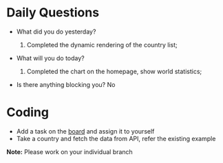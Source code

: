 # Daily Questions

- What did you do yesterday?
  1. Completed the dynamic rendering of the country list;

- What will you do today?
  1. Completed the chart on the homepage, show world statistics;

- Is there anything blocking you?
  No

# Coding

- Add a task on the [board](https://github.com/eleduck/covid19/projects/1) and assign it to yourself
- Take a country and fetch the data from API, refer the existing example


**Note:** Please work on your individual branch
